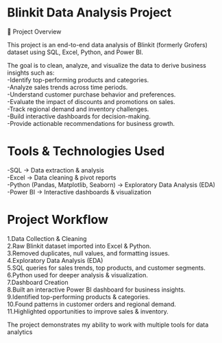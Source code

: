 # Blinkit Data Analysis Project 
📌 Project Overview

This project is an end-to-end data analysis of Blinkit (formerly Grofers) dataset using SQL, Excel, Python, and Power BI.

The goal is to clean, analyze, and visualize the data to derive business insights such as:  
-Identify top-performing products and categories.  
-Analyze sales trends across time periods.  
-Understand customer purchase behavior and preferences.  
-Evaluate the impact of discounts and promotions on sales.  
-Track regional demand and inventory challenges.  
-Build interactive dashboards for decision-making.  
-Provide actionable recommendations for business growth.  


# Tools & Technologies Used
-SQL → Data extraction & analysis  
-Excel → Data cleaning & pivot reports  
-Python (Pandas, Matplotlib, Seaborn) → Exploratory Data Analysis (EDA)  
-Power BI → Interactive dashboards & visualization  

# Project Workflow
1.Data Collection & Cleaning  
2.Raw Blinkit dataset imported into Excel & Python.  
3.Removed duplicates, null values, and formatting issues.  
4.Exploratory Data Analysis (EDA)  
5.SQL queries for sales trends, top products, and customer segments.  
6.Python used for deeper analysis & visualization.  
7.Dashboard Creation  
8.Built an interactive Power BI dashboard for business insights.  
9.Identified top-performing products & categories.  
10.Found patterns in customer orders and regional demand.  
11.Highlighted opportunities to improve sales & inventory.  

The project demonstrates my ability to work with multiple tools for data analytics 
